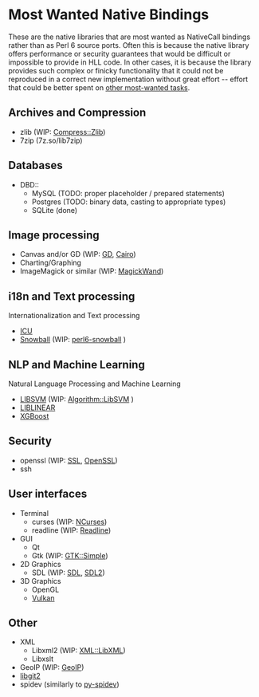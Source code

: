 # Most Wanted Native Bindings

These are the native libraries that are most wanted as NativeCall bindings
rather than as Perl 6 source ports.  Often this is because the native library
offers performance or security guarantees that would be difficult or
impossible to provide in HLL code.  In other cases, it is because the library
provides such complex or finicky functionality that it could not be reproduced
in a correct new implementation without great effort -- effort that could be
better spent on [other most-wanted tasks](README-wanted.md).


## Archives and Compression

* zlib (WIP: [Compress::Zlib](https://github.com/retupmoca/P6-Compress-Zlib/))
* 7zip (7z.so/lib7zip)


## Databases

* DBD::
  + MySQL (TODO: proper placeholder / prepared statements)
  + Postgres (TODO: binary data, casting to appropriate types)
  + SQLite (done)


## Image processing

* Canvas and/or GD (WIP: [GD](https://github.com/mrhdias/perl6-GD/), [Cairo](https://github.com/timo/cairo-p6))
* Charting/Graphing
* ImageMagick or similar (WIP: [MagickWand](https://github.com/azawawi/perl6-magickwand))

## i18n and Text processing

Internationalization and Text processing

* [ICU](http://site.icu-project.org/)
* [Snowball](http://snowball.tartarus.org/) (WIP: [perl6-snowball](https://github.com/Sufrostico/perl6-snowball) )

## NLP and Machine Learning

Natural Language Processing and Machine Learning

* [LIBSVM](https://github.com/cjlin1/libsvm) (WIP: [Algorithm::LibSVM](https://github.com/titsuki/p6-Algorithm-LibSVM) )
* [LIBLINEAR](https://github.com/cjlin1/liblinear)
* [XGBoost](https://github.com/dmlc/xgboost)

## Security

* openssl (WIP: [SSL](https://github.com/grondilu/openssl/), [OpenSSL](https://github.com/sergot/openssl/))
* ssh


## User interfaces

* Terminal
  + curses (WIP: [NCurses](https://github.com/azawawi/perl6-ncurses/))
  + readline (WIP: [Readline](https://github.com/drforr/perl6-readline))
* GUI
  + Qt
  + Gtk (WIP: [GTK::Simple](https://github.com/perl6/gtk-simple/))
* 2D Graphics
  + SDL (WIP: [SDL](https://github.com/PerlGameDev/SDL6/), [SDL2](https://github.com/timo/SDL2_raw-p6))
* 3D Graphics
  + OpenGL
  + [Vulkan](https://en.wikipedia.org/wiki/Vulkan_%28API%29)

## Other

* XML
  + Libxml2 (WIP: [XML::LibXML](https://github.com/FROGGS/p6-XML-LibXML))
  + Libxslt
* GeoIP (WIP: [GeoIP](https://github.com/bbkr/GeoIPerl6))
* [libgit2](https://libgit2.github.com/)
* spidev (similarly to [py-spidev](https://github.com/doceme/py-spidev))
